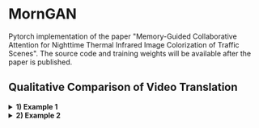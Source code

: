 # MornGAN
Pytorch implementation of the paper "Memory-Guided Collaborative Attention for Nighttime Thermal Infrared Image Colorization of Traffic Scenes". The source code and training weights will be available after the paper is published.

## Qualitative Comparison of Video Translation
<details>
  <summary>
    <b>1) Example 1</b>
  </summary>
![CycleGAN](https://github.com/FuyaLuo/MornGAN/blob/main/Qualitative%20comparison%20of%20video%20translation/CycleGAN_video1.gif)
</details>

<details>
  <summary>
    <b>2) Example 2</b>
  </summary>
![CycleGAN](https://github.com/FuyaLuo/MornGAN/blob/main/VideoResults/CycleGAN_video2.gif)
</details>
